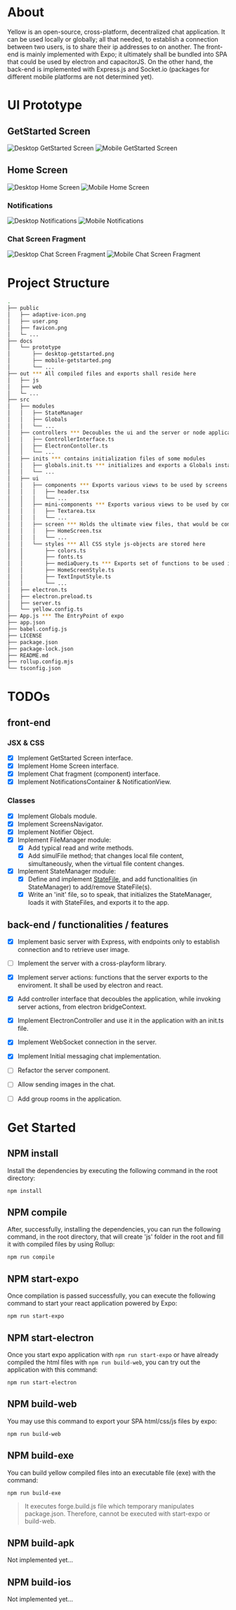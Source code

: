 # About

Yellow is an open-source, cross-platform, decentralized chat application. It can be used locally or globally; all that needed, to establish a connection between two users, is to share their ip addresses to on another. The front-end is mainly implemented with Expo; it ultimately shall be bundled into SPA that could be used by electron and capacitorJS. On the other hand, the back-end is implemented with Express.js and Socket.io (packages for different mobile platforms are not determined yet).


# UI Prototype

## GetStarted Screen
![Desktop GetStarted Screen](./docs/prototype/desktop-getstarted.png)
![Mobile GetStarted Screen](./docs/prototype/mobile-getstarted.png)

## Home Screen
![Desktop Home Screen](./docs/prototype/desktop-home.png)
![Mobile Home Screen](./docs/prototype/mobile-home.png)

### Notifications
![Desktop Notifications](./docs/prototype/desktop-notification.png)
![Mobile Notifications](./docs/prototype/mobile-notification.png)

### Chat Screen Fragment
![Desktop Chat Screen Fragment](./docs/prototype/desktop-chat.png)
![Mobile Chat Screen Fragment](./docs/prototype/mobile-chat.png)

# Project Structure
```sh
.
├── public 
│   ├── adaptive-icon.png
│   ├── user.png
│   ├── favicon.png
│   └─ ...
├── docs
│   └── prototype
│       ├── desktop-getstarted.png
│       ├── mobile-getstarted.png
│       └── ...
├── out *** All compiled files and exports shall reside here
│   ├── js
│   ├── web 
│   └─ ...
├── src
│   ├── modules
│   │   ├── StateManager
│   │   ├── Globals
│   │   └── ...
│   ├── controllers *** Decoubles the ui and the server or node application
│   │   ├── ControllerInterface.ts 
│   │   ├── ElectronContoller.ts
│   │   └── ...
│   ├── inits *** contains initialization files of some modules 
│   │   ├── globals.init.ts *** initializes and exports a Globals instance (to be shared everywhere else)
│   │   └── ...
│   ├── ui 
│   │   ├── components *** Exports various views to be used by screens.
│   │   │   ├── header.tsx
│   │   │   └── ...
│   │   ├── mini-components *** Exports various views to be used by components
│   │   │   ├── Textarea.tsx
│   │   │   └── ...
│   │   ├── screen *** Holds the ultimate view files, that would be compiled by Rollup, and used by App.js
│   │   │   ├── HomeScreen.tsx
│   │   │   └── ...
│   │   └── styles *** All CSS style js-objects are stored here
│   │       ├── colors.ts
│   │       ├── fonts.ts
│   │       ├── mediaQuery.ts *** Exports set of functions to be used in css styles objects (e.g. isMobileDevice(): boolean)
│   │       ├── HomeScreenStyle.ts
│   │       ├── TextInputStyle.ts
│   │       └── ...
│   ├── electron.ts 
│   ├── electron.preload.ts
│   ├── server.ts
│   └── yellow.config.ts
├── App.js *** The EntryPoint of expo 
├── app.json
├── babel.config.js
├── LICENSE
├── package.json
├── package-lock.json
├── README.md
├── rollup.config.mjs
└── tsconfig.json
```

# TODOs

## front-end
### JSX & CSS
- [x] Implement GetStarted Screen interface.
- [x] Implement Home Screen interface.
- [x] Implement Chat fragment (component) interface.
- [x] Implement NotificationsContainer & NotificationView.

### Classes
- [x] Implement Globals module.
- [x] Implement ScreensNavigator.
- [x] Implement Notifier Object.
- [x] Implement FileManager module:
	- [x] Add typical read and write methods.
	- [x] Add simulFile method; that changes local file content, simultaneously, when the virtual file content changes. 
- [x] Implement StateManager module:
	- [x] Define and implement [StateFile](./docs/statefile.md), and add functionalities (in StateManager) to add/remove StateFile(s).
	- [x] Write an 'init' file, so to speak, that initializes the StateManager, loads it with StateFiles, and exports it to the app.
 
## back-end / functionalities / features
- [x] Implement basic server with Express, with endpoints only to establish connection and to retrieve user image.
- [ ] Implement the server with a cross-playform library.
- [x] Implement server actions: functions that the server exports to the enviroment. It shall be used by electron and react.
- [x] Add controller interface that decoubles the application, while invoking server actions, from electron bridgeContext.
- [x] Implement ElectronController and use it in the application with an init.ts file.
- [x] Implement WebSocket connection in the server.
- [x] Implement Initial messaging chat implementation.
- [ ] Refactor the server component.
- [ ] Allow sending images in the chat.
- [ ] Add group rooms in the application.


# Get Started

## NPM install
Install the dependencies by executing the following command in the root directory:
```
npm install
```

## NPM compile
After, successfully, installing the dependencies, you can run the following command, in the root directory, that will create 'js' folder in the root and fill it with compiled files by using Rollup:
```
npm run compile
```

## NPM start-expo
Once compilation is passed successfully, you can execute the following command to start your react application powered by Expo:
```
npm run start-expo
```

## NPM start-electron
Once you start expo application with `npm run start-expo` or have already compiled the html files with `npm run build-web`, you can try out the application with this command:
```
npm run start-electron
```

## NPM build-web
You may use this command to export your SPA html/css/js files by expo:
```
npm run build-web 
```

## NPM build-exe
You can build yellow compiled files into an executable file (exe) with the command:
```
npm run build-exe
```
> It executes forge.build.js file which temporary manipulates package.json. Therefore, cannot be executed with start-expo or build-web.

## NPM build-apk
Not implemented yet...

## NPM build-ios
Not implemented yet...

